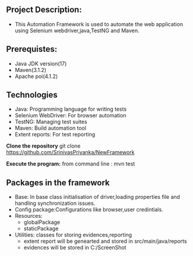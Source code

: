 ## Project Description:
- This Automation Framework is used to automate the web application using Selenium webdriver,java,TestNG and Maven.

## Prerequistes: 
- Java JDK version(17)
- Maven(3.1.2)
-  Apache poi(4.1.2)

## Technologies
- Java: Programming language for writing tests
- Selenium WebDriver: For browser automation
- TestNG: Managing test suites
- Maven: Build automation tool
- Extent reports: For test reporting

**Clone the repository**
git clone https://github.com/SrinivasPriyanka/NewFramework

**Execute the program:**
from command line : mvn test 

## Packages in the framework

- Base: In base class initialisation of driver,loading properties file and handling synchronization issues.
- Config package:Configurations like browser,user credintials.
- Resources:
    - globalPackage
    - staticPackage
 - Utilities: classes for storing evidences,reporting 
    - extent report will be genearted and stored in src/main/java/reports
    - evidences will be stored in C:/ScreenShot
